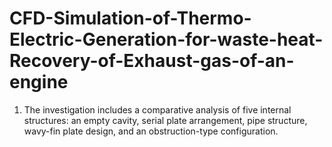 # CFD-Simulation-of-Thermo-Electric-Generation-for-waste-heat-Recovery-of-Exhaust-gas-of-an-engine
1. The investigation includes a comparative analysis of five internal structures:  an empty cavity, serial plate arrangement, pipe structure, wavy-fin plate  design, and an obstruction-type configuration.
